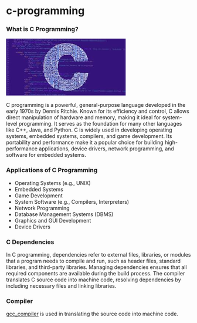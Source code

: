 # c-programming
### What is C Programming?
![c-image](https://github.com/martin-m-kinoti/c-programming/blob/main/c_prog.jpg)

C programming is a powerful, general-purpose language developed in the early 1970s by Dennis Ritchie. Known for its efficiency and control, C allows direct manipulation of hardware and memory, making it ideal for system-level programming. It serves as the foundation for many other languages like C++, Java, and Python. C is widely used in developing operating systems, embedded systems, compilers, and game development. Its portability and performance make it a popular choice for building high-performance applications, device drivers, network programming, and software for embedded systems.

### Applications of C Programming
* Operating Systems (e.g., UNIX)
* Embedded Systems
* Game Development
* System Software (e.g., Compilers, Interpreters)
* Network Programming
* Database Management Systems (DBMS)
* Graphics and GUI Development
* Device Drivers

### C Dependencies
In C programming, dependencies refer to external files, libraries, or modules that a program needs to compile and run, such as header files, standard libraries, and third-party libraries. Managing dependencies ensures that all required components are available during the build process. The compiler translates C source code into machine code, resolving dependencies by including necessary files and linking libraries. 

### Compiler
[gcc_compiler](https://gcc.gnu.org/) is used in translating the source code into machine code.